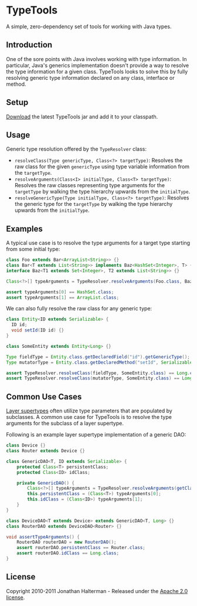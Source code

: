 # TypeTools

A simple, zero-dependency set of tools for working with Java types.

## Introduction

One of the sore points with Java involves working with type information. In particular, Java's generics implementation doesn't provide a way to resolve the type information for a given class. TypeTools looks to solve this by fully resolving generic type information declared on any class, interface or method.

## Setup

[Download](https://github.com/jhalterman/typetools/downloads) the latest TypeTools jar and add it to your classpath.

## Usage

Generic type resolution offered by the `TypeResolver` class:

* `resolveClass(Type genericType, Class<?> targetType)`: Resolves the raw class for the given `genericType` using type variable information from the `targetType`. 
* `resolveArguments(Class<I> initialType, Class<T> targetType)`: Resolves the raw classes representing type arguments for the `targetType` by walking the type hierarchy upwards from the `initialType`.
* `resolveGenericType(Type initialType, Class<?> targetType)`: Resolves the generic type for the `targetType` by walking the type hierarchy upwards from the `initialType`.

## Examples

A typical use case is to resolve the type arguments for a target type starting from some initial type:

```java
class Foo extends Bar<ArrayList<String>> {}
class Bar<T extends List<String>> implements Baz<HashSet<Integer>, T> {}
interface Baz<T1 extends Set<Integer>, T2 extends List<String>> {}

Class<?>[] typeArguments = TypeResolver.resolveArguments(Foo.class, Baz.class);

assert typeArguments[0] == HashSet.class;
assert typeArguments[1] == ArrayList.class;
```

We can also fully resolve the raw class for any generic type:

```java
class Entity<ID extends Serializable> {
  ID id;
  void setId(ID id) {}
}

class SomeEntity extends Entity<Long> {}

Type fieldType = Entity.class.getDeclaredField("id").getGenericType();
Type mutatorType = Entity.class.getDeclaredMethod("setId", Serializable.class).getGenericParameterTypes()[0];

assert TypeResolver.resolveClass(fieldType, SomeEntity.class) == Long.class;
assert TypeResolver.resolveClass(mutatorType, SomeEntity.class) == Long.class;
```

## Common Use Cases

[Layer supertypes](http://martinfowler.com/eaaCatalog/layerSupertype.html) often utilize type parameters that are populated by subclasses. A common use case for TypeTools is to resolve the type arguments for the subclass of a layer supertype. 

Following is an example layer supertype implementation of a generic DAO:

```java
class Device {}
class Router extends Device {}

class GenericDAO<T, ID extends Serializable> {
    protected Class<T> persistentClass;
    protected Class<ID> idClass;

    private GenericDAO() {
        Class<?>[] typeArguments = TypeResolver.resolveArguments(getClass(), GenericDAO.class);
        this.persistentClass = (Class<T>) typeArguments[0];
        this.idClass = (Class<ID>) typeArguments[1];
    }
}

class DeviceDAO<T extends Device> extends GenericDAO<T, Long> {}
class RouterDAO extends DeviceDAO<Router> {}

void assertTypeArguments() {
    RouterDAO routerDAO = new RouterDAO();
    assert routerDAO.persistentClass == Router.class;
    assert routerDAO.idClass == Long.class;
}
```

## License

Copyright 2010-2011 Jonathan Halterman - Released under the [Apache 2.0 license](http://www.apache.org/licenses/LICENSE-2.0.html).